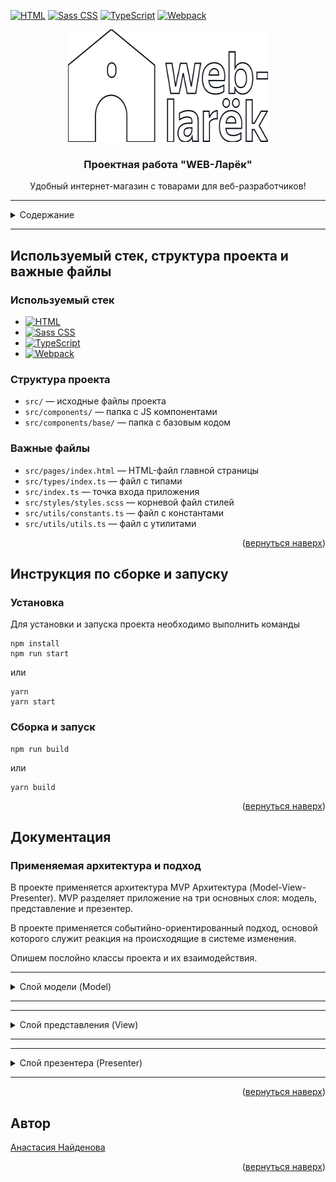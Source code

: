 <!-- BACK TO TOP LINK -->

<a name="readme-top"></a>

<!-- PROJECT SHIELDS -->

[![HTML][HTML-shield]][HTML-url]
[![Sass CSS][Sass CSS-shield]][Sass CSS-url]
[![TypeScript][TypeScript-shield]][TypeScript-url]
[![Webpack][Webpack-shield]][Webpack-url]

<!-- PROJECT LOGO -->
<div align="center">
  <a href="https://github.com/nastiknaidenova/web-larek-frontend">
    <img src="src/images/logo.svg" alt="Logo" width="320" height="180">
  </a>
  <h3 align="center">Проектная работа "WEB-Ларёк"</h3>
  <p align="center">
    Удобный интернет-магазин с товарами для веб-разработчиков!
</div>

---

<!-- TABLE OF CONTENTS -->
<details>
  <summary>Содержание</summary>
  <ul>
    <li>
      <a href="#используемый-стек-структура-проекта-и-важные-файлы">Используемый стек, структура проекта и важные файлы</a>
      <ul>
        <li><a href="#используемый-стек">Используемый стек</a></li>
        <li><a href="#структура-проекта">Структура проекта</a></li>
        <li><a href="#важные-файлы">Важные файлы</a></li>
      </ul>
    </li>
    <li>
      <a href="#инструкция-по-сборке-и-запуску">Инструкция по сборке и запуску</a>
      <ul>
        <li><a href="#установка">Установка</a></li>
        <li><a href="#сборка-и-запуск">Сборка и запуск</a></li>
      </ul>
    </li>
    <li><a href="#документация">Документация</a></li>
      <ul>
        <li><a href="#применяемая-архитектура-и-подход">Применяемая архитектура и подход</a></li>
        <li><a href="#слой-модели">Слой модели</a></li>
        <li><a href="#слой-представления">Слой представления</a></li>
        <li><a href="#слой-презентера">Слой презентера</a></li>
      </ul>
    <li><a href="#автор">Автор</a></li>
  </ul>
</details>

---

## Используемый стек, структура проекта и важные файлы

### Используемый стек

- [![HTML][HTML-shield]][HTML-url]
- [![Sass CSS][Sass CSS-shield]][Sass CSS-url]
- [![TypeScript][TypeScript-shield]][TypeScript-url]
- [![Webpack][Webpack-shield]][Webpack-url]

### Структура проекта

- `src/` — исходные файлы проекта
- `src/components/` — папка с JS компонентами
- `src/components/base/` — папка с базовым кодом

### Важные файлы

- `src/pages/index.html` — HTML-файл главной страницы
- `src/types/index.ts` — файл с типами
- `src/index.ts` — точка входа приложения
- `src/styles/styles.scss` — корневой файл стилей
- `src/utils/constants.ts` — файл с константами
- `src/utils/utils.ts` — файл с утилитами

<p align="right">(<a href="#readme-top">вернуться наверх</a>)</p>

## Инструкция по сборке и запуску

### Установка

Для установки и запуска проекта необходимо выполнить команды

```
npm install
npm run start
```

или

```
yarn
yarn start
```

### Сборка и запуск

```
npm run build
```

или

```
yarn build
```

<p align="right">(<a href="#readme-top">вернуться наверх</a>)</p>

## Документация

### Применяемая архитектура и подход

В проекте применяется архитектура MVP Архитектура (Model-View-Presenter). MVP разделяет приложение на три основных слоя: модель, представление и презентер.

В проекте применяется событийно-ориентированный подход, основой которого служит реакция на происходящие в системе изменения.

Опишем послойно классы проекта и их взаимодействия.
***
<details><a name="слой-модели"></a>
  <summary>Слой модели (Model)</summary>
  <ul>
    <li>Класс <code>Api</code>
      <p>Класс обеспечивает обмен данными с сервером с помощью методов <code>GET</code> и <code>POST</code>. В конструктор входит два аргумента:  <code>baseURL</code> - базовый URL и <code>option</code> - запросы. При отсутствии <code>option</code> используется пустой объект.</p>
      <p>Методы:
        <ul>
          <li><code>GET</code> - запрашивает данные от сервера.</li>
          <li><code>POST</code> - передаёт данные на сервер.</li>
        </ul>
      </p>
    </li>
    <li>Базовый класс бизнес-модели <code>Model</code>
      <p>От этого класса наследуются <code>Product</code> и <code>AppState</code>. Конструктор принимает начальный данные для модели и объект событий для уведомления об изменениях в модели. Класс содержит метод <code>emitChange</code>, для того чтобы вызывать событие из компонента.</p>
      <p>Конструктор: <code>constructor(data: Partial&ltT&gt, protected events: IEvents)</code>.<br />Аргументами конструктора являются частичные данные типа <code>T</code> и объект событий <code>IEvents</code>. Частичные данные <code>T</code> представляют структуру данных, которая используется для инициализации экземпляра класса. Объект <code>IEvents</code> содержит определения различных событий, которые могут быть сгенерированы и обработаны внутри класса.</p>
      <p>Методы:
        <ul>
          <li><code>emitChange</code> - используется для уведомления других частей приложения о том, что модель была изменена.</li>
        </ul>
      </p>
    </li>
    <li>Класс <code>AppState</code> наследуется от <code>Model</code>
      <p>Этот класс представляет собой модель приложения и содержит данные о каталоге товаров, корзине, заказе, предпросмотре товара, ошибках формы и методах для управления этими данными. </p>
      <p>Конструктор: не принимает аргументов и инициализирует поля класса соответствующими значениями.</p>
      <p>Поля:
        <ul>
          <li><code>catalog: IProduct[]</code> - массив товаров в каталоге.</li>
          <li><code>basket: IProduct[]</code> - массив товаров в корзине.</li>
          <li><code>order: IOrder</code> - информация о заказе.</li>
          <li><code>preview: string | null</code> - идентификатор предпросматриваемого товара.</li>
          <li><code>formErrors: FormError</code> - объект, содержащий ошибки формы.</li>
        </ul>
      </p>
      <p>Методы:
        <ul>
          <li><code>updateBasket(): void</code> - обновляет состояние корзины и вызывает соответствующие события.</li>
          <li><code>clearBasket(): void</code> - очищает корзину.</li>
          <li><code>clearOrder(): void</code> - очищает информацию о заказе.</li>
          <li><code>setCatalog(items: IProduct[]): void</code> - устанавливает каталог товаров.</li>
          <li><code>setPreview(item: Product): void</code> - устанавливает предпросматриваемый товар.</li>
          <li><code>getOrderProducts(): IProduct[]</code> - возвращает товары из заказа.</li>
          <li><code>productOrder(item: IProduct): boolean</code> - проверяет, содержится ли товар в заказе.</li>
          <li><code>addToBasket(item: Product): void</code> - добавляет товар в корзину.</li>
          <li><code>emoveFromBasket(id: string): void</code> - удаляет товар из корзины.</li>
          <li><code>getTotal(): number</code> - вычисляет общую стоимость заказа.</li>
          <li><code>setPaymentMethod(method: string): void</code> - устанавливает способ оплаты.</li>
          <li><code>setOrderDeliveryField(value: string): void</code> - устанавливает адрес доставки.</li>
          <li><code>setOrderContactField(field: keyof IOrderContacts, value: string): void</code> - устанавливает контактные данные заказа.</li>
          <li><code>validateDelivery(): boolean</code> - валидирует данные о доставке и возвращает результат проверки.</li>
          <li><code>validateContact(): boolean</code> - валидирует контактные данные и возвращает результат проверки.</li>
        </ul>
      </p>
    </li>
    <li>Класс <code>Product</code> наследуется от <code>Model</code>
      <p>Этот класс представляет собой модель продукта в интернет-магазине. Он содержит информацию о продукте, такую как идентификатор, описание, изображение, название, категория и цена.</p>
      <p>Конструктор: <code>constructor(data: IProduct)</code><br />В качестве аргумента конструктор принимает <code>data</code> - объект типа <code>IProduct</code>, содержащий информацию о продукте.</p>
      <p>Поля:
        <ul>
          <li><code>id: string</code> - идентификатор продукта.</li>
          <li><code>description: string</code> - описание продукта.</li>
          <li><code>image: string</code> - URL изображения продукта.</li>
          <li><code>title: string</code> - название продукта.</li>
          <li><code>category: string</code> - категория продукта.</li>
          <li><code>price: number</code> - цена продукта.</li>
        </ul>
      </p>
    </li>
  </ul>
</details>

***
***
<details><a name="слой-представления"></a>
  <summary>Слой представления (View)</summary>
  <ul>
    <li>Базовый класс <code>Component&ltT&gt</code>
      <p>Это базовый абсткратный класс для отображения компонентов, от него наследуются компоненты представления.</p>
      <p>Конструктор: <code>constructor(protected readonly container: HTMLElement)</code>. В конструктор входит один аргумент- начальные данные для модели.</p>
      <p>Методы:
        <ul>
          <li><code>toggleClass</code> - переключает классы элемента.</li>
          <li><code>setText</code> - устанавливает текст содержимого.</li>
          <li><code>setDisable</code> - устанавливает статус <code>Disabled</code>.</li>
          <li><code>setHidden</code> - скрывает элемент.</li>
          <li><code>setVisible</code> - покаызвает элемент.</li>
          <li><code>setImage</code> - устанавливает изображение с альтернативным текстом.</li>
          <li><code>render</code> - отображает возвращаемое значение элемента.</li>
        </ul>
      </p>
    </li>
    <li>Класс <code></code>
      <p></p>
      <p></p>
      <p></p>
    </li>
    <li>Класс <code></code>
      <p></p>
      <p></p>
      <p></p>
    </li>
  </ul>
</details>

***
***
<details><a name="слой-презентера"></a>
  <summary>Слой презентера (Presenter)</summary>
  <ul>
    <li>Класс <code>EventEmitter</code>
      <p>Этот класс реализует паттерн "Наблюдатель", позволяет уведомлять и подписываться на события, так же сбрасывать от одного события либо же от всех событий.</p>
      <p>Методы:
        <ul>
          <li><code>on</code> - подписка на событие.</li>
          <li><code>off</code> -отписка от события.</li>
          <li><code>emit</code> - уведомление о событии.</li>
          <li><code>onAll</code> - подписка на все события.</li>
          <li><code>offAll</code> - отписка от всех событий.</li>
        </ul>
      </p>
      <p></p>
    </li>
    <li>Базовый класс <code></code>
      <p></p>
      <p></p>
      <p></p>
    </li>
    <li>Класс <code></code>
      <p></p>
      <p></p>
      <p></p>
    </li>
    <li>Класс <code></code>
      <p></p>
      <p></p>
      <p></p>
    </li>
  </ul>
</details>

***

<p align="right">(<a href="#readme-top">вернуться наверх</a>)</p>

## Автор

[Анастасия Найденова](https://github.com/nastiknaidenova)

<p align="right">(<a href="#readme-top">вернуться наверх</a>)</p>

<!-- MARKDOWN LINKS & IMAGES -->
<!-- https://www.markdownguide.org/basic-syntax/#reference-style-links -->

[HTML-shield]: https://img.shields.io/badge/HTML-v5-blue?style=flat&logo=html5&labelColor=FDEBD0&logoColor=blue
[HTML-url]: https://www.w3schools.com/html/html_intro.asp
[Sass CSS-shield]: https://img.shields.io/badge/Sass--CSS-v1.62-green?style=flat&logo=sass&labelColor=FDEBD0&logoColor=blue
[Sass CSS-url]: https://sass-lang.com/
[TypeScript-shield]: https://img.shields.io/badge/TypeScript-v5.0-blue?style=flat&logo=typescript&labelColor=FDEBD0&logoColor=blue
[TypeScript-url]: https://www.typescriptlang.org/
[Webpack-shield]: https://img.shields.io/badge/Webpack-v5.81-green?style=flat&logo=webpack&labelColor=FDEBD0&logoColor=blue
[Webpack-url]: https://webpack.js.org/
